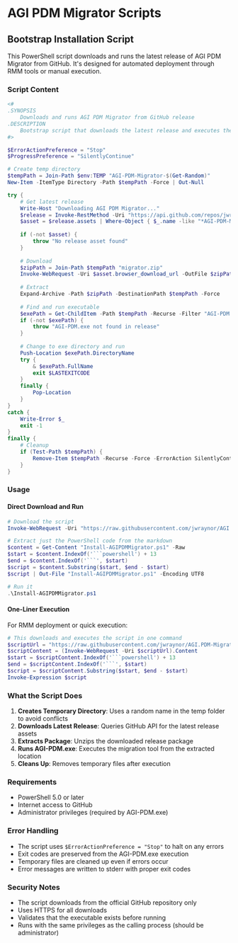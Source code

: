 # AGI PDM Migrator Scripts

## Bootstrap Installation Script

This PowerShell script downloads and runs the latest release of AGI PDM Migrator from GitHub. It's designed for automated deployment through RMM tools or manual execution.

### Script Content

```powershell
<#
.SYNOPSIS
    Downloads and runs AGI PDM Migrator from GitHub release
.DESCRIPTION
    Bootstrap script that downloads the latest release and executes the migration tool
#>

$ErrorActionPreference = "Stop"
$ProgressPreference = "SilentlyContinue"

# Create temp directory
$tempPath = Join-Path $env:TEMP "AGI-PDM-Migrator-$(Get-Random)"
New-Item -ItemType Directory -Path $tempPath -Force | Out-Null

try {
    # Get latest release
    Write-Host "Downloading AGI PDM Migrator..."
    $release = Invoke-RestMethod -Uri "https://api.github.com/repos/jwraynor/AGI.PDM-Migrator/releases/latest"
    $asset = $release.assets | Where-Object { $_.name -like "*AGI-PDM-Migrator*.zip" } | Select-Object -First 1
    
    if (-not $asset) {
        throw "No release asset found"
    }
    
    # Download
    $zipPath = Join-Path $tempPath "migrator.zip"
    Invoke-WebRequest -Uri $asset.browser_download_url -OutFile $zipPath
    
    # Extract
    Expand-Archive -Path $zipPath -DestinationPath $tempPath -Force
    
    # Find and run executable
    $exePath = Get-ChildItem -Path $tempPath -Recurse -Filter "AGI-PDM.exe" | Select-Object -First 1
    if (-not $exePath) {
        throw "AGI-PDM.exe not found in release"
    }
    
    # Change to exe directory and run
    Push-Location $exePath.DirectoryName
    try {
        & $exePath.FullName
        exit $LASTEXITCODE
    }
    finally {
        Pop-Location
    }
}
catch {
    Write-Error $_
    exit -1
}
finally {
    # Cleanup
    if (Test-Path $tempPath) {
        Remove-Item $tempPath -Recurse -Force -ErrorAction SilentlyContinue
    }
}
```

### Usage

#### Direct Download and Run

```powershell
# Download the script
Invoke-WebRequest -Uri "https://raw.githubusercontent.com/jwraynor/AGI.PDM-Migrator/main/docs/scripts.md" -OutFile "Install-AGIPDMMigrator.ps1"

# Extract just the PowerShell code from the markdown
$content = Get-Content "Install-AGIPDMMigrator.ps1" -Raw
$start = $content.IndexOf('```powershell') + 13
$end = $content.IndexOf('```', $start)
$script = $content.Substring($start, $end - $start)
$script | Out-File "Install-AGIPDMMigrator.ps1" -Encoding UTF8

# Run it
.\Install-AGIPDMMigrator.ps1
```

#### One-Liner Execution

For RMM deployment or quick execution:

```powershell
# This downloads and executes the script in one command
$scriptUrl = "https://raw.githubusercontent.com/jwraynor/AGI.PDM-Migrator/main/docs/scripts.md"
$scriptContent = (Invoke-WebRequest -Uri $scriptUrl).Content
$start = $scriptContent.IndexOf('```powershell') + 13
$end = $scriptContent.IndexOf('```', $start)
$script = $scriptContent.Substring($start, $end - $start)
Invoke-Expression $script
```

### What the Script Does

1. **Creates Temporary Directory**: Uses a random name in the temp folder to avoid conflicts
2. **Downloads Latest Release**: Queries GitHub API for the latest release assets
3. **Extracts Package**: Unzips the downloaded release package
4. **Runs AGI-PDM.exe**: Executes the migration tool from the extracted location
5. **Cleans Up**: Removes temporary files after execution

### Requirements

- PowerShell 5.0 or later
- Internet access to GitHub
- Administrator privileges (required by AGI-PDM.exe)

### Error Handling

- The script uses `$ErrorActionPreference = "Stop"` to halt on any errors
- Exit codes are preserved from the AGI-PDM.exe execution
- Temporary files are cleaned up even if errors occur
- Error messages are written to stderr with proper exit codes

### Security Notes

- The script downloads from the official GitHub repository only
- Uses HTTPS for all downloads
- Validates that the executable exists before running
- Runs with the same privileges as the calling process (should be administrator)
